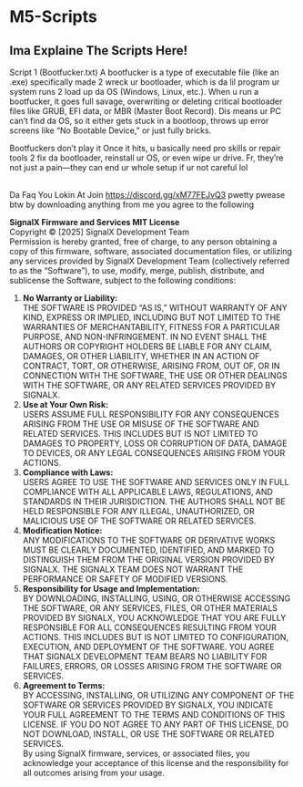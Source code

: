 # M5-Scripts

## Ima Explaine The Scripts Here!

Script 1 (Bootfucker.txt)
A bootfucker is a type of executable file (like an .exe) specifically made 2 wreck ur bootloader, which is da lil program ur system runs 2 load up da OS (Windows, Linux, etc.). When u run a bootfucker, it goes full savage, overwriting or deleting critical bootloader files like GRUB, EFI data, or MBR (Master Boot Record). Dis means ur PC can’t find da OS, so it either gets stuck in a bootloop, throws up error screens like “No Bootable Device,” or just fully bricks.

Bootfuckers don’t play it Once it hits, u basically need pro skills or repair tools 2 fix da bootloader, reinstall ur OS, or even wipe ur drive. Fr, they’re not just a pain—they can end ur whole setup if ur not careful lol
‎ 
‎ 
‎ 
‎ 
‎ 
‎ 
‎ 
‎ 
‎ 
‎ 
‎ 
‎ 
‎ 
‎ 
‎ 
‎ 
‎ ‎ 
‎ 
‎ 
‎ 
‎ 
‎ 
‎ 
‎ 
‎ 
‎ 
‎ 
‎ 
‎ 
‎ 
‎ 

Da Faq You Lokin At
Join https://discord.gg/xM77FEJvQ3 pwetty pwease
btw by downloading anything from me you agree to the following

**SignalX Firmware and Services MIT License**  
Copyright © [2025] SignalX Development Team  
Permission is hereby granted, free of charge, to any person obtaining a copy of this firmware, software, associated documentation files, or utilizing any services provided by SignalX Development Team (collectively referred to as the “Software”), to use, modify, merge, publish, distribute, and sublicense the Software, subject to the following conditions:  
1. **No Warranty or Liability:**  
   THE SOFTWARE IS PROVIDED “AS IS,” WITHOUT WARRANTY OF ANY KIND, EXPRESS OR IMPLIED, INCLUDING BUT NOT LIMITED TO THE WARRANTIES OF MERCHANTABILITY, FITNESS FOR A PARTICULAR PURPOSE, AND NON-INFRINGEMENT. IN NO EVENT SHALL THE AUTHORS OR COPYRIGHT HOLDERS BE LIABLE FOR ANY CLAIM, DAMAGES, OR OTHER LIABILITY, WHETHER IN AN ACTION OF CONTRACT, TORT, OR OTHERWISE, ARISING FROM, OUT OF, OR IN CONNECTION WITH THE SOFTWARE, THE USE OR OTHER DEALINGS WITH THE SOFTWARE, OR ANY RELATED SERVICES PROVIDED BY SIGNALX.  
2. **Use at Your Own Risk:**  
   USERS ASSUME FULL RESPONSIBILITY FOR ANY CONSEQUENCES ARISING FROM THE USE OR MISUSE OF THE SOFTWARE AND RELATED SERVICES. THIS INCLUDES BUT IS NOT LIMITED TO DAMAGES TO PROPERTY, LOSS OR CORRUPTION OF DATA, DAMAGE TO DEVICES, OR ANY LEGAL CONSEQUENCES ARISING FROM YOUR ACTIONS.  
3. **Compliance with Laws:**  
   USERS AGREE TO USE THE SOFTWARE AND SERVICES ONLY IN FULL COMPLIANCE WITH ALL APPLICABLE LAWS, REGULATIONS, AND STANDARDS IN THEIR JURISDICTION. THE AUTHORS SHALL NOT BE HELD RESPONSIBLE FOR ANY ILLEGAL, UNAUTHORIZED, OR MALICIOUS USE OF THE SOFTWARE OR RELATED SERVICES.  
4. **Modification Notice:**  
   ANY MODIFICATIONS TO THE SOFTWARE OR DERIVATIVE WORKS MUST BE CLEARLY DOCUMENTED, IDENTIFIED, AND MARKED TO DISTINGUISH THEM FROM THE ORIGINAL VERSION PROVIDED BY SIGNALX. THE SIGNALX TEAM DOES NOT WARRANT THE PERFORMANCE OR SAFETY OF MODIFIED VERSIONS.  
5. **Responsibility for Usage and Implementation:**  
   BY DOWNLOADING, INSTALLING, USING, OR OTHERWISE ACCESSING THE SOFTWARE, OR ANY SERVICES, FILES, OR OTHER MATERIALS PROVIDED BY SIGNALX, YOU ACKNOWLEDGE THAT YOU ARE FULLY RESPONSIBLE FOR ALL CONSEQUENCES RESULTING FROM YOUR ACTIONS. THIS INCLUDES BUT IS NOT LIMITED TO CONFIGURATION, EXECUTION, AND DEPLOYMENT OF THE SOFTWARE. YOU AGREE THAT SIGNALX DEVELOPMENT TEAM BEARS NO LIABILITY FOR FAILURES, ERRORS, OR LOSSES ARISING FROM THE SOFTWARE OR SERVICES.  
6. **Agreement to Terms:**  
   BY ACCESSING, INSTALLING, OR UTILIZING ANY COMPONENT OF THE SOFTWARE OR SERVICES PROVIDED BY SIGNALX, YOU INDICATE YOUR FULL AGREEMENT TO THE TERMS AND CONDITIONS OF THIS LICENSE. IF YOU DO NOT AGREE TO ANY PART OF THIS LICENSE, DO NOT DOWNLOAD, INSTALL, OR USE THE SOFTWARE OR RELATED SERVICES.  
By using SignalX firmware, services, or associated files, you acknowledge your acceptance of this license and the responsibility for all outcomes arising from your usage.
